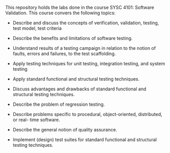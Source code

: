 This repository holds the labs done in the course SYSC 4101: Software Validation. This course convers the following topics:

* Describe and discuss the concepts of verification, validation, testing, test model,
test criteria

* Describe the benefits and limitations of software testing.

* Understand results of a testing campaign in relation to the notion of faults, errors
and failures, to the test scaffolding.

* Apply testing techniques for unit testing, integration testing, and system testing

* Apply standard functional and structural testing techniques.

* Discuss advantages and drawbacks of standard functional and structural testing
techniques.

* Describe the problem of regression testing.
  
* Describe problems specific to procedural, object-oriented, distributed, or real-
time software.

* Describe the general notion of quality assurance.
  
* Implement (design) test suites for standard functional and structural testing
techniques.

